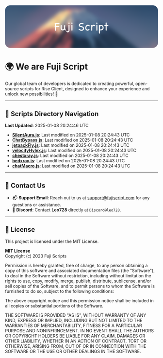![Banner](.github/b.webp)

# 🌍 **We are Fuji Script**

Our global team of developers is dedicated to creating powerful, open-source scripts for Rise Client, designed to enhance your experience and unlock new possibilities! 🌟

---
<!-- SCRIPTS_NAVIGATION_START -->
## 📂 **Scripts Directory Navigation**

**Last Updated**: 2025-01-08 20:24:46 UTC

- **[SilentAura.js](scripts/SilentAura.js)**: Last modified on 2025-01-08 20:24:43 UTC
- **[ChatBypass.js](scripts/ChatBypass.js)**: Last modified on 2025-01-08 20:24:43 UTC
- **[jetpackFly.js](scripts/jetpackFly.js)**: Last modified on 2025-01-08 20:24:43 UTC
- **[velocityHylex.js](scripts/velocityHylex.js)**: Last modified on 2025-01-08 20:24:43 UTC
- **[chestxray.js](scripts/chestxray.js)**: Last modified on 2025-01-08 20:24:43 UTC
- **[bedxray.js](scripts/bedxray.js)**: Last modified on 2025-01-08 20:24:43 UTC
- **[chatMacro.js](scripts/chatMacro.js)**: Last modified on 2025-01-08 20:24:43 UTC

<!-- SCRIPTS_NAVIGATION_END -->

---

## 💬 **Contact Us**  
- 📬 **Support Email**: Reach out to us at [support@fujiscript.com](mailto:support@fujiscript.com) for any questions or assistance.  
- 💬 **Discord**: Contact **Leo728** directly at `Discord@leo728`.

---

## 📜 **License**

This project is licensed under the MIT License.  

**MIT License**  
Copyright (c) 2023 Fuji Scripts  

Permission is hereby granted, free of charge, to any person obtaining a copy of this software and associated documentation files (the "Software"), to deal in the Software without restriction, including without limitation the rights to use, copy, modify, merge, publish, distribute, sublicense, and/or sell copies of the Software, and to permit persons to whom the Software is furnished to do so, subject to the following conditions:  

The above copyright notice and this permission notice shall be included in all copies or substantial portions of the Software.  

THE SOFTWARE IS PROVIDED "AS IS", WITHOUT WARRANTY OF ANY KIND, EXPRESS OR IMPLIED, INCLUDING BUT NOT LIMITED TO THE WARRANTIES OF MERCHANTABILITY, FITNESS FOR A PARTICULAR PURPOSE AND NONINFRINGEMENT. IN NO EVENT SHALL THE AUTHORS OR COPYRIGHT HOLDERS BE LIABLE FOR ANY CLAIM, DAMAGES OR OTHER LIABILITY, WHETHER IN AN ACTION OF CONTRACT, TORT OR OTHERWISE, ARISING FROM, OUT OF OR IN CONNECTION WITH THE SOFTWARE OR THE USE OR OTHER DEALINGS IN THE SOFTWARE.  
